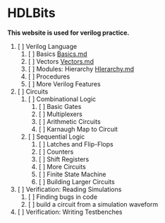 # HDLBits

**This website is used for verilog practice.**

1. [ ] Verilog Language
   1. [ ] Basics
   [Basics.md](./Basics.md)
   2. [ ] Vectors
   [Vectors.md](./Vectors.md)
   3. [ ] Modules: Hierarchy
   [HIerarchy.md](./Modules_Hierarchy.md)
   4. [ ] Procedures
   5. [ ] More Verilog Features
2. [ ] Circuits
   1. [ ] Combinational Logic
      1. [ ] Basic Gates
      2. [ ] Multiplexers
      3. [ ] Arithmetic Circuits
      4. [ ] Karnaugh Map to Circuit
   2. [ ] Sequential Logic
      1. [ ] Latches and Flip-Flops
      2. [ ] Counters
      3. [ ] Shift Registers
      4. [ ] More Circuits
      5. [ ] Finite State Machine
      6. [ ] Building Larger Circuits
3. [ ] Verification: Reading Simulations
   1. [ ] Finding bugs in code
   2. [ ] build a circuit from a simulation waveform
4. [ ] Verification: Writing Testbenches
